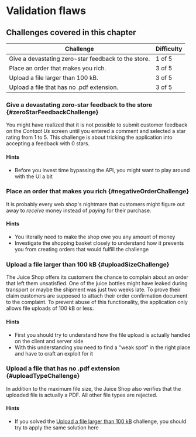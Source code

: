 # Validation flaws

## Challenges covered in this chapter

| Challenge | Difficulty |
| --------- | ---------- |
| Give a devastating zero-star feedback to the store. | 1 of 5 |
| Place an order that makes you rich. | 3 of 5 |
| Upload a file larger than 100 kB. | 3 of 5 |
| Upload a file that has no .pdf extension. | 3 of 5 |

### Give a devastating zero-star feedback to the store {#zeroStarFeedbackChallenge}

You might have realized that it is not possible to submit customer feedback on the _Contact Us_ screen until you
entered a comment and selected a star rating from 1 to 5. This challenge is about tricking the application into
accepting a feedback with 0 stars.

#### Hints

* Before you invest time bypassing the API, you might want to play around with the UI a bit

### Place an order that makes you rich {#negativeOrderChallenge}

It is probably every web shop's nightmare that customers might figure out away to _receive_ money instead
 of _paying_ for their purchase.

#### Hints

* You literally need to make the shop owe you any amount of money
* Investigate the shopping basket closely to understand how it prevents you from creating orders that would fulfill the challenge

### Upload a file larger than 100 kB {#uploadSizeChallenge}

The Juice Shop offers its customers the chance to complain about an order that left them unsatisfied. One of the juice bottles
might have leaked during transport or maybe the shipment was just two weeks late. To prove their claim customers are supposed
to attach their order confirmation document to the complaint. To prevent abuse of this functionality, the application only
 allows file uploads of 100 kB or less.

#### Hints

* First you should try to understand how the file upload is actually handled on the client and server side
* With this understanding you need to find a "weak spot" in the right place and have to craft an exploit for it

### Upload a file that has no .pdf extension {#uploadTypeChallenge}

In addition to the maximum file size, the Juice Shop also verifies that the uploaded file is actually a PDF. All other
file types are rejected.

#### Hints

* If you solved the [Upload a file larger than 100 kB]() challenge, you should try to apply the same solution here
